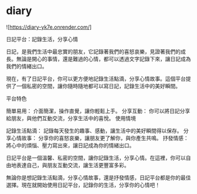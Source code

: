 # diary

![https://diary-yk7e.onrender.com/]

日記平台：記錄生活，分享心情

日記，是我們生活中最忠實的朋友，它記錄著我們的喜怒哀樂，見證著我們的成長。無論是開心的事情，還是難過的心情，都可以透過文字記錄下來，讓日記成為我們的情緒出口。

現在，有了日記平台，你可以更方便地記錄生活點滴，分享心情故事。這個平台提供了一個私密的空間，讓你隨時隨地都可以寫日記，記錄生活中的美好瞬間。

平台特色

簡單易用： 介面簡潔，操作直覺，讓你輕鬆上手。
分享互動： 你可以將日記分享給朋友，與他們互動交流，分享生活中的喜悅。
使用情境

記錄生活點滴： 記錄每天發生的趣事、感動，讓生活中的美好瞬間得以保存。
分享心情故事： 分享你的喜怒哀樂，讓朋友更了解你，與你產生共鳴。
抒發情感： 將心中的煩惱、壓力寫出來，讓日記成為你的情緒出口。

日記平台是一個溫馨、私密的空間，讓你記錄生活，分享心情。在這裡，你可以自由地表達自己，與朋友互動交流，讓生活更豐富多彩。

無論你是想記錄生活點滴，分享心情故事，還是抒發情感，日記平台都是你的最佳選擇。現在就開始使用日記平台，記錄你的生活，分享你的心情吧！
